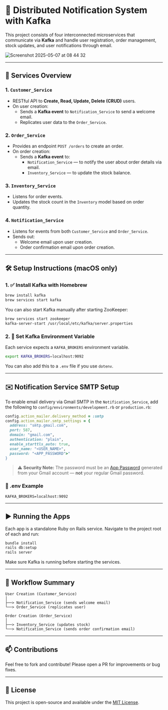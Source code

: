 
# 🔗 Distributed Notification System with Kafka

This project consists of four interconnected microservices that communicate via **Kafka** and handle user registration, order management, stock updates, and user notifications through email.


![Screenshot 2025-05-07 at 08 44 32](https://github.com/user-attachments/assets/97ea7ecb-0318-49da-a765-b217e21bd162)


---

## 🧱 Services Overview

### 1. `Customer_Service`
- RESTful API to **Create, Read, Update, Delete (CRUD)** users.
- On user creation:
  - Sends a **Kafka event** to `Notification_Service` to send a welcome email.
  - Replicates user data to the `Order_Service`.

### 2. `Order_Service`
- Provides an endpoint `POST /orders` to create an order.
- On order creation:
  - Sends a **Kafka event** to:
    - `Notification_Service` — to notify the user about order details via email.
    - `Inventory_Service` — to update the stock balance.

### 3. `Inventory_Service`
- Listens for order events.
- Updates the stock count in the `Inventory` model based on order quantity.

### 4. `Notification_Service`
- Listens for events from both `Customer_Service` and `Order_Service`.
- Sends out:
  - Welcome email upon user creation.
  - Order confirmation email upon order creation.

---

## 🛠 Setup Instructions (macOS only)

### 1. ✅ Install Kafka with Homebrew

```bash
brew install kafka
brew services start kafka
```

You can also start Kafka manually after starting ZooKeeper:

```bash
brew services start zookeeper
kafka-server-start /usr/local/etc/kafka/server.properties
```

### 2. 🧾 Set Kafka Environment Variable

Each service expects a `KAFKA_BROKERS` environment variable.

```bash
export KAFKA_BROKERS=localhost:9092
```

You can also add this to a `.env` file if you use `dotenv`.

---

## ✉️ Notification Service SMTP Setup

To enable email delivery via Gmail SMTP in the `Notification_Service`, add the following to `config/environments/development.rb` or `production.rb`:

```ruby
config.action_mailer.delivery_method = :smtp
config.action_mailer.smtp_settings = {
  address: "smtp.gmail.com",
  port: 587,
  domain: "gmail.com",
  authentication: "plain",
  enable_starttls_auto: true,
  user_name: "<USER_NAME>",
  password: "<APP_PASSWORD">"
}
```

> ⚠️ **Security Note:** The password must be an [App Password](https://support.google.com/accounts/answer/185833) generated from your Gmail account — **not** your regular Gmail password.

### 🔐 .env Example

```env
KAFKA_BROKERS=localhost:9092
```

---

## ▶️ Running the Apps

Each app is a standalone Ruby on Rails service. Navigate to the project root of each and run:

```bash
bundle install
rails db:setup
rails server
```

Make sure Kafka is running before starting the services.

---

## 🔄 Workflow Summary

```plaintext
User Creation (Customer_Service)
│
├──> Notification_Service (sends welcome email)
└──> Order_Service (replicates user)

Order Creation (Order_Service)
│
├──> Inventory_Service (updates stock)
└──> Notification_Service (sends order confirmation email)
```

---

## 📫 Contributions

Feel free to fork and contribute! Please open a PR for improvements or bug fixes.

---

## 📝 License

This project is open-source and available under the [MIT License](LICENSE).
